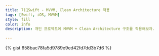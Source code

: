 ```yaml
---
title: 7)🍎Swift - MVVM, Clean Architecture 적용
tags: [Swift, iOS, MVVM]
style: fill
color: info
description: 개인 프로젝트에 MVVM + Clean Architecture 구조를 적용해보자.

---
```




{% gist  658bac78fa5d9789e9ed42fd7dd3b7d6 %}